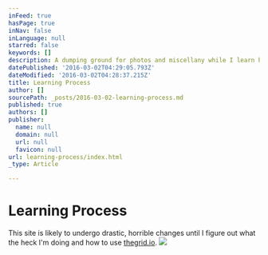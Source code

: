 ```yaml
---
inFeed: true
hasPage: true
inNav: false
inLanguage: null
starred: false
keywords: []
description: A dumping ground for photos and miscellany while I learn how to use The Grid.
datePublished: '2016-03-02T04:29:05.793Z'
dateModified: '2016-03-02T04:28:37.215Z'
title: Learning Process
author: []
sourcePath: _posts/2016-03-02-learning-process.md
published: true
authors: []
publisher:
  name: null
  domain: null
  url: null
  favicon: null
url: learning-process/index.html
_type: Article

---
```

# Learning Process

This site is likely to undergo drastic, horrible changes until I figure out what the heck I'm doing and how to use [thegrid.io][0].
![](https://the-grid-user-content.s3-us-west-2.amazonaws.com/1c88cae0-ff1d-4364-9cb4-555b28fe8c35.jpg)

[0]: http://thegrid.io/